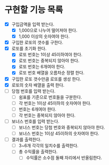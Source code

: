 # 구현할 기능 목록

- [x] 구입금액을 입력 받는다.
  - [x] 1,000으로 나누어 떨어져야 한다.
  - [x] 1,000 이상의 숫자여야 한다.
- [x] 구입한 로또의 갯수를 구한다.
- [x] 로또를 초기화 한다.
  - [x] 로또 번호는 1이상 45이하여야 한다.
  - [x] 로또 번호는 중복되지 않아야 한다.
  - [x] 로또 번호는 6개여야 한다.
  - [x] 로또 번호 배열을 오름차순 정렬 한다.
- [x] 구입한 로또 갯수만큼 로또를 생성 한다.
- [x] 로또의 숫자 배열을 출력 한다.
- [ ] 당첨 번호를 입력 받는다.
  - [ ] 쉼표를 기준으로 번호들을 구분한다.
  - [ ] 각 번호는 1이상 45이하의 숫자여야 한다.
  - [ ] 번호는 6개여야 한다.
  - [ ] 각 번호는 중복되지 않아야 한다.
- [ ] 보너스 번호를 입력 받는다.
  - [ ] 보너스 번호는 당첨 번호와 중복되지 않아야 한다.
  - [ ] 보너스 번호는 1이상 45이하의 숫자여야 한다.
- [ ] 결과를 출력한다.
  - [ ] 3~6개 각각의 일치수를 출력한다.
  - [ ] 총 수익률을 출력한다.
    - [ ] 수익률은 소수점 둘째 자리에서 반올림한다.
